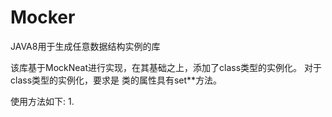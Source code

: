 # Mocker
JAVA8用于生成任意数据结构实例的库

该库基于MockNeat进行实现，在其基础之上，添加了class类型的实例化。
对于class类型的实例化，要求是 类的属性具有set**方法。


使用方法如下:
1. 